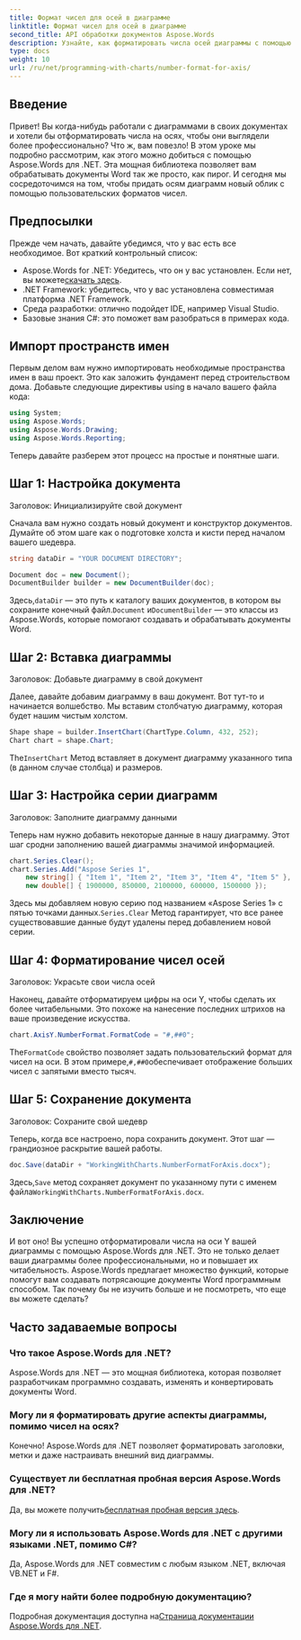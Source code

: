 ```yaml
---
title: Формат чисел для осей в диаграмме
linktitle: Формат чисел для осей в диаграмме
second_title: API обработки документов Aspose.Words
description: Узнайте, как форматировать числа осей диаграммы с помощью Aspose.Words для .NET с помощью этого пошагового руководства. Улучшите читаемость и профессионализм вашего документа без усилий.
type: docs
weight: 10
url: /ru/net/programming-with-charts/number-format-for-axis/
---
```

## Введение

Привет! Вы когда-нибудь работали с диаграммами в своих документах и хотели бы отформатировать числа на осях, чтобы они выглядели более профессионально? Что ж, вам повезло! В этом уроке мы подробно рассмотрим, как этого можно добиться с помощью Aspose.Words для .NET. Эта мощная библиотека позволяет вам обрабатывать документы Word так же просто, как пирог. И сегодня мы сосредоточимся на том, чтобы придать осям диаграмм новый облик с помощью пользовательских форматов чисел.

## Предпосылки

Прежде чем начать, давайте убедимся, что у вас есть все необходимое. Вот краткий контрольный список:

-  Aspose.Words for .NET: Убедитесь, что он у вас установлен. Если нет, вы можете[скачать здесь](https://releases.aspose.com/words/net/).
- .NET Framework: убедитесь, что у вас установлена совместимая платформа .NET Framework.
- Среда разработки: отлично подойдет IDE, например Visual Studio.
- Базовые знания C#: это поможет вам разобраться в примерах кода.

## Импорт пространств имен

Первым делом вам нужно импортировать необходимые пространства имен в ваш проект. Это как заложить фундамент перед строительством дома. Добавьте следующие директивы using в начало вашего файла кода:

```csharp
using System;
using Aspose.Words;
using Aspose.Words.Drawing;
using Aspose.Words.Reporting;
```

Теперь давайте разберем этот процесс на простые и понятные шаги.

## Шаг 1: Настройка документа

Заголовок: Инициализируйте свой документ

Сначала вам нужно создать новый документ и конструктор документов. Думайте об этом шаге как о подготовке холста и кисти перед началом вашего шедевра.

```csharp
string dataDir = "YOUR DOCUMENT DIRECTORY";

Document doc = new Document();
DocumentBuilder builder = new DocumentBuilder(doc);
```

 Здесь,`dataDir` — это путь к каталогу ваших документов, в котором вы сохраните конечный файл.`Document` и`DocumentBuilder` — это классы из Aspose.Words, которые помогают создавать и обрабатывать документы Word.

## Шаг 2: Вставка диаграммы

Заголовок: Добавьте диаграмму в свой документ

Далее, давайте добавим диаграмму в ваш документ. Вот тут-то и начинается волшебство. Мы вставим столбчатую диаграмму, которая будет нашим чистым холстом.

```csharp
Shape shape = builder.InsertChart(ChartType.Column, 432, 252);
Chart chart = shape.Chart;
```

The`InsertChart` Метод вставляет в документ диаграмму указанного типа (в данном случае столбца) и размеров.

## Шаг 3: Настройка серии диаграмм

Заголовок: Заполните диаграмму данными

Теперь нам нужно добавить некоторые данные в нашу диаграмму. Этот шаг сродни заполнению вашей диаграммы значимой информацией.

```csharp
chart.Series.Clear();
chart.Series.Add("Aspose Series 1",
    new string[] { "Item 1", "Item 2", "Item 3", "Item 4", "Item 5" },
    new double[] { 1900000, 850000, 2100000, 600000, 1500000 });
```

 Здесь мы добавляем новую серию под названием «Aspose Series 1» с пятью точками данных.`Series.Clear` Метод гарантирует, что все ранее существовавшие данные будут удалены перед добавлением новой серии.

## Шаг 4: Форматирование чисел осей

Заголовок: Украсьте свои числа осей

Наконец, давайте отформатируем цифры на оси Y, чтобы сделать их более читабельными. Это похоже на нанесение последних штрихов на ваше произведение искусства.

```csharp
chart.AxisY.NumberFormat.FormatCode = "#,##0";
```

The`FormatCode` свойство позволяет задать пользовательский формат для чисел на оси. В этом примере,`#,##0`обеспечивает отображение больших чисел с запятыми вместо тысяч.

## Шаг 5: Сохранение документа

Заголовок: Сохраните свой шедевр

Теперь, когда все настроено, пора сохранить документ. Этот шаг — грандиозное раскрытие вашей работы.

```csharp
doc.Save(dataDir + "WorkingWithCharts.NumberFormatForAxis.docx");
```

 Здесь,`Save` метод сохраняет документ по указанному пути с именем файла`WorkingWithCharts.NumberFormatForAxis.docx`.

## Заключение

И вот оно! Вы успешно отформатировали числа на оси Y вашей диаграммы с помощью Aspose.Words для .NET. Это не только делает ваши диаграммы более профессиональными, но и повышает их читабельность. Aspose.Words предлагает множество функций, которые помогут вам создавать потрясающие документы Word программным способом. Так почему бы не изучить больше и не посмотреть, что еще вы можете сделать?

## Часто задаваемые вопросы

### Что такое Aspose.Words для .NET?
Aspose.Words для .NET — это мощная библиотека, которая позволяет разработчикам программно создавать, изменять и конвертировать документы Word.

### Могу ли я форматировать другие аспекты диаграммы, помимо чисел на осях?
Конечно! Aspose.Words для .NET позволяет форматировать заголовки, метки и даже настраивать внешний вид диаграммы.

### Существует ли бесплатная пробная версия Aspose.Words для .NET?
 Да, вы можете получить[бесплатная пробная версия здесь](https://releases.aspose.com/).

### Могу ли я использовать Aspose.Words для .NET с другими языками .NET, помимо C#?
Да, Aspose.Words для .NET совместим с любым языком .NET, включая VB.NET и F#.

### Где я могу найти более подробную документацию?
 Подробная документация доступна на[Страница документации Aspose.Words для .NET](https://reference.aspose.com/words/net/).
